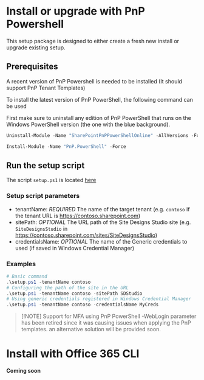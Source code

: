 # Install or upgrade with PnP Powershell

This setup package is designed to either create a fresh new install or upgrade existing setup.

## Prerequisites

A recent version of PnP Powershell is needed to be installed
(It should support PnP Tenant Templates)

To install the latest version of PnP PowerShell, the following command can be used

First make sure to uninstall any edition of PnP PowerShell that runs on the Windows PowerShell version (the one with the blue background).

```powershell
Uninstall-Module -Name "SharePointPnPPowerShellOnline" -AllVersions -Force
```
```powershell
Install-Module -Name "PnP.PowerShell" -Force
```

## Run the setup script

The script `setup.ps1` is located [here](./PnPPowershell/setup.ps1)

### Setup script parameters

- tenantName: *REQUIRED* The name of the target tenant (e.g. `contoso` if the tenant URL is https://contoso.sharepoint.com)
- sitePath: *OPTIONAL* The URL path of the Site Designs Studio site (e.g. `SiteDesignsStudio` in https://contoso.sharepoint.com/sites/SiteDesignsStudio)
- credentialsName: *OPTIONAL* The name of the Generic credentials to used (if saved in Windows Credential Manager)

### Examples
```powershell
# Basic command
.\setup.ps1 -tenantName contoso
# Configuring the path of the site in the URL
.\setup.ps1 -tenantName contoso -sitePath SDStudio
# Using generic credentials registered in Windows Credential Manager
.\setup.ps1 -tenantName contoso -credentialsName MyCreds
```

>
> [!NOTE]
> Support for MFA using PnP PowerShell -WebLogin parameter has been retired
> since it was causing issues when applying the PnP templates.
> an alternative solution will be provided soon.
>

# Install with Office 365 CLI

__Coming soon__
